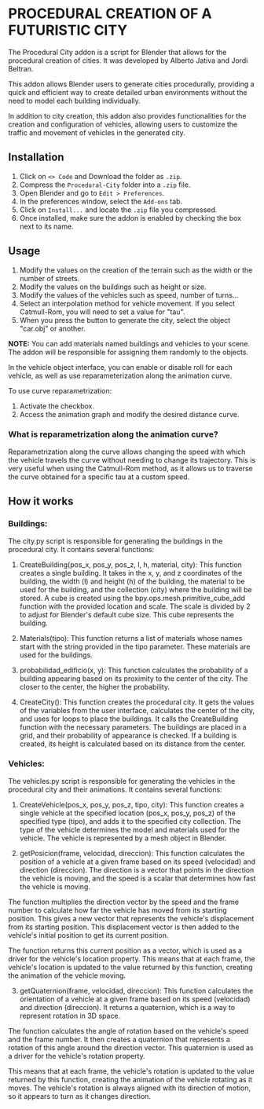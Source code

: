 # PROCEDURAL CREATION OF A FUTURISTIC CITY

The Procedural City addon is a script for Blender that allows for the procedural creation of cities. It was developed by Alberto Jativa and Jordi Beltran.

This addon allows Blender users to generate cities procedurally, providing a quick and efficient way to create detailed urban environments without the need to model each building individually.

In addition to city creation, this addon also provides functionalities for the creation and configuration of vehicles, allowing users to customize the traffic and movement of vehicles in the generated city.

## Installation

1. Click on `<> Code` and Download the folder as `.zip`.
2. Compress the `Procedural-City` folder into a `.zip` file.
3. Open Blender and go to `Edit > Preferences`.
4. In the preferences window, select the `Add-ons` tab.
5. Click on `Install...` and locate the `.zip` file you compressed.
6. Once installed, make sure the addon is enabled by checking the box next to its name.

## Usage

1. Modify the values on the creation of the terrain such as the width or the number of streets.
2. Modify the values on the buildings such as height or size.
3. Modify the values of the vehicles such as speed, number of turns...
4. Select an interpolation method for vehicle movement. If you select Catmull-Rom, you will need to set a value for "tau".
5. When you press the button to generate the city, select the object "car.obj" or another.

**NOTE:** You can add materials named buildings and vehicles to your scene. The addon will be responsible for assigning them randomly to the objects.

In the vehicle object interface, you can enable or disable roll for each vehicle, as well as use reparameterization along the animation curve.

To use curve reparametrization:
1. Activate the checkbox.
2. Access the animation graph and modify the desired distance curve.

### What is reparametrization along the animation curve?

Reparametrization along the curve allows changing the speed with which the vehicle travels the curve without needing to change its trajectory. This is very useful when using the Catmull-Rom method, as it allows us to traverse the curve obtained for a specific tau at a custom speed.

## How it works

### Buildings:

The city.py script is responsible for generating the buildings in the procedural city. It contains several functions:

1. CreateBuilding(pos_x, pos_y, pos_z, l, h, material, city): This function creates a single building. It takes in the x, y, and z coordinates of the building, the width (l) and height (h) of the building, the material to be used for the building, and the collection (city) where the building will be stored. A cube is created using the bpy.ops.mesh.primitive_cube_add function with the provided location and scale. The scale is divided by 2 to adjust for Blender's default cube size. This cube represents the building.

2. Materials(tipo): This function returns a list of materials whose names start with the string provided in the tipo parameter. These materials are used for the buildings.

3. probabilidad_edificio(x, y): This function calculates the probability of a building appearing based on its proximity to the center of the city. The closer to the center, the higher the probability.

4. CreateCity(): This function creates the procedural city. It gets the values of the variables from the user interface, calculates the center of the city, and uses for loops to place the buildings. It calls the CreateBuilding function with the necessary parameters. The buildings are placed in a grid, and their probability of appearance is checked. If a building is created, its height is calculated based on its distance from the center.

### Vehicles:

The vehicles.py script is responsible for generating the vehicles in the procedural city and their animations. It contains several functions:

1. CreateVehicle(pos_x, pos_y, pos_z, tipo, city): This function creates a single vehicle at the specified location (pos_x, pos_y, pos_z) of the specified type (tipo), and adds it to the specified city collection. The type of the vehicle determines the model and materials used for the vehicle. The vehicle is represented by a mesh object in Blender.

2. getPosicion(frame, velocidad, direccion): This function calculates the position of a vehicle at a given frame based on its speed (velocidad) and direction (direccion). The direction is a vector that points in the direction the vehicle is moving, and the speed is a scalar that determines how fast the vehicle is moving.

The function multiplies the direction vector by the speed and the frame number to calculate how far the vehicle has moved from its starting position. This gives a new vector that represents the vehicle's displacement from its starting position. This displacement vector is then added to the vehicle's initial position to get its current position.

The function returns this current position as a vector, which is used as a driver for the vehicle's location property. This means that at each frame, the vehicle's location is updated to the value returned by this function, creating the animation of the vehicle moving.

3. getQuaternion(frame, velocidad, direccion): This function calculates the orientation of a vehicle at a given frame based on its speed (velocidad) and direction (direccion). It returns a quaternion, which is a way to represent rotation in 3D space.

The function calculates the angle of rotation based on the vehicle's speed and the frame number. It then creates a quaternion that represents a rotation of this angle around the direction vector. This quaternion is used as a driver for the vehicle's rotation property.

This means that at each frame, the vehicle's rotation is updated to the value returned by this function, creating the animation of the vehicle rotating as it moves. The vehicle's rotation is always aligned with its direction of motion, so it appears to turn as it changes direction.

